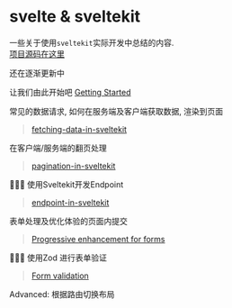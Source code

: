 # svelte & sveltekit

一些关于使用`sveltekit`实际开发中总结的内容.  
[项目源码在这里](https://github.com/mactanxin/sveltekit-dummyjson-demo)

还在逐渐更新中

让我们由此开始吧 [Getting Started](./getting-started.md)

常见的数据请求, 如何在服务端及客户端获取数据, 渲染到页面

> [fetching-data-in-sveltekit](./fetching-data-in-sveltekit.md)

在客户端/服务端的翻页处理
> [pagination-in-sveltekit](./pagination-in-sveltekit.md)

🚧🚧🚧 使用Sveltekit开发Endpoint
> [endpoint-in-sveltekit](./endpoint-in-sveltekit.md)

表单处理及优化体验的页面内提交
> [Progressive enhancement for forms](./forms-and-enhancement.md)

🚧🚧🚧 使用Zod 进行表单验证
> [Form validation](./form-validation-with-zod.md)

Advanced: 根据路由切换布局
